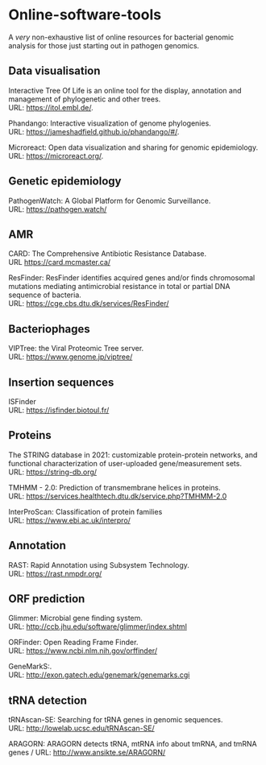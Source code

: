# Online-software-tools
A *very* non-exhaustive list of online resources for bacterial genomic analysis for those just starting out in pathogen genomics.

## Data visualisation

Interactive Tree Of Life is an online tool for the display, annotation and management of phylogenetic and other trees.  \
URL: https://itol.embl.de/.

Phandango: Interactive visualization of genome phylogenies. \
URL: https://jameshadfield.github.io/phandango/#/.

Microreact: Open data visualization and sharing for genomic epidemiology. \
URL: https://microreact.org/.


## Genetic epidemiology

PathogenWatch: A Global Platform for Genomic Surveillance.\
URL: https://pathogen.watch/

## AMR
CARD: The Comprehensive Antibiotic Resistance Database. \
URL https://card.mcmaster.ca/

ResFinder: ResFinder identifies acquired genes and/or finds chromosomal mutations mediating antimicrobial resistance
in total or partial DNA sequence of bacteria.  \
URL: https://cge.cbs.dtu.dk/services/ResFinder/

## Bacteriophages

VIPTree: the Viral Proteomic Tree server. \
URL: https://www.genome.jp/viptree/

## Insertion sequences

ISFinder \
URL: https://isfinder.biotoul.fr/

## Proteins

The STRING database in 2021: customizable protein-protein networks, and functional characterization of user-uploaded gene/measurement sets.\
URL: https://string-db.org/

TMHMM - 2.0: Prediction of transmembrane helices in proteins.\
URL: https://services.healthtech.dtu.dk/service.php?TMHMM-2.0

InterProScan: Classification of protein families \
URL: https://www.ebi.ac.uk/interpro/


## Annotation 

RAST: Rapid Annotation using Subsystem Technology.\
URL: https://rast.nmpdr.org/


## ORF prediction

Glimmer: Microbial gene finding system.\
URL: http://ccb.jhu.edu/software/glimmer/index.shtml

ORFinder: Open Reading Frame Finder.\
URL: https://www.ncbi.nlm.nih.gov/orffinder/

GeneMarkS:.\
URL: http://exon.gatech.edu/genemark/genemarks.cgi

## tRNA detection

tRNAscan-SE: Searching for tRNA genes in genomic sequences. \
URL: http://lowelab.ucsc.edu/tRNAscan-SE/

ARAGORN: ARAGORN detects tRNA, mtRNA info about tmRNA, and tmRNA genes /
URL: http://www.ansikte.se/ARAGORN/

